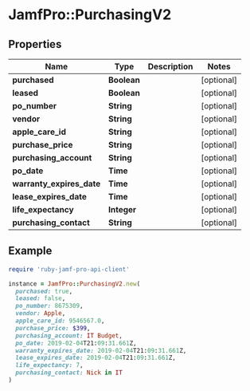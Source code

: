 # JamfPro::PurchasingV2

## Properties

| Name | Type | Description | Notes |
| ---- | ---- | ----------- | ----- |
| **purchased** | **Boolean** |  | [optional] |
| **leased** | **Boolean** |  | [optional] |
| **po_number** | **String** |  | [optional] |
| **vendor** | **String** |  | [optional] |
| **apple_care_id** | **String** |  | [optional] |
| **purchase_price** | **String** |  | [optional] |
| **purchasing_account** | **String** |  | [optional] |
| **po_date** | **Time** |  | [optional] |
| **warranty_expires_date** | **Time** |  | [optional] |
| **lease_expires_date** | **Time** |  | [optional] |
| **life_expectancy** | **Integer** |  | [optional] |
| **purchasing_contact** | **String** |  | [optional] |

## Example

```ruby
require 'ruby-jamf-pro-api-client'

instance = JamfPro::PurchasingV2.new(
  purchased: true,
  leased: false,
  po_number: 8675309,
  vendor: Apple,
  apple_care_id: 9546567.0,
  purchase_price: $399,
  purchasing_account: IT Budget,
  po_date: 2019-02-04T21:09:31.661Z,
  warranty_expires_date: 2019-02-04T21:09:31.661Z,
  lease_expires_date: 2019-02-04T21:09:31.661Z,
  life_expectancy: 7,
  purchasing_contact: Nick in IT
)
```

